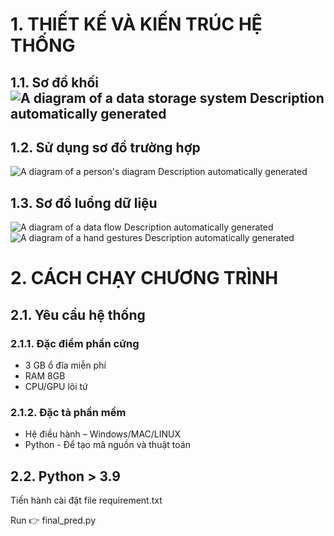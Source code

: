 ﻿# **1. THIẾT KẾ VÀ KIẾN TRÚC HỆ THỐNG**

## **1.1.  Sơ đồ khối![A diagram of a data storage system Description automatically generated](./Img/Aspose.Words.d7b39af0-c158-4eab-bde8-68b6f7301708.001.png)**

## **1.2.  Sử dụng sơ đồ trường hợp**

![A diagram of a person's diagram Description automatically generated](./Img/Aspose.Words.d7b39af0-c158-4eab-bde8-68b6f7301708.002.png)

## **1.3. Sơ đồ luồng dữ liệu**

![A diagram of a data flow Description automatically generated](./Img/Aspose.Words.d7b39af0-c158-4eab-bde8-68b6f7301708.003.png)![A diagram of a hand gestures Description automatically generated](./Img/Aspose.Words.d7b39af0-c158-4eab-bde8-68b6f7301708.004.png)

# **2. CÁCH CHẠY CHƯƠNG TRÌNH**

## **2.1. Yêu cầu hệ thống**

### **2.1.1.  Đặc điểm phần cứng**

- 3 GB ổ đĩa miễn phí
- RAM 8GB
- CPU/GPU lõi tứ

### **2.1.2.  Đặc tả phần mềm**

- Hệ điều hành – Windows/MAC/LINUX
- Python - Để tạo mã nguồn và thuật toán

## **2.2. Python > 3.9**

Tiến hành cài đặt file requirement.txt

Run 👉  final_pred.py
